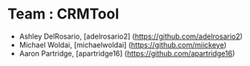 # Team : CRMTool

* Ashley DelRosario, [adelrosario2] (https://github.com/adelrosario2)
* Michael Woldai, [michaelwoldai] (https://github.com/miickeye)
* Aaron Partridge, [apartridge16] (https://github.com/apartridge16)
